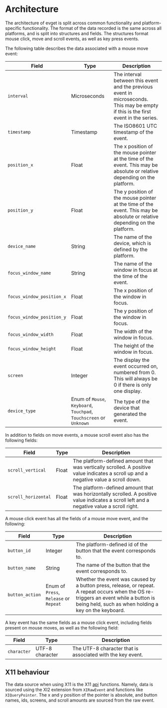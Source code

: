 # Architecture 

The architecture of evget is split across common functionality and platform-specific functionality. The format of the
data recorded is the same across all platforms, and is split into structures and fields. The structures format mouse
click, move and scroll events, as well as key press events.

The following table describes the data associated with a mouse move event:

| Field                     | Type                                                                | Description                                                                                                                         |
|---------------------------|---------------------------------------------------------------------|-------------------------------------------------------------------------------------------------------------------------------------|
| `interval`                | Microseconds                                                        | The interval between this event and the previous event in microseconds. This may be empty if this is the first event in the series. |
| `timestamp`               | Timestamp                                                           | The ISO8601 UTC timestamp of the event.                                                                                             |
| `position_x`              | Float                                                               | The x position of the mouse pointer at the time of the event. This may be absolute or relative depending on the platform.           |
| `position_y`              | Float                                                               | The y position of the mouse pointer at the time of the event. This may be absolute or relative depending on the platform.           |
| `device_name`             | String                                                              | The name of the device, which is defined by the platform.                                                                           |
| `focus_window_name`       | String                                                              | The name of the window in focus at the time of the event.                                                                           |
| `focus_window_position_x` | Float                                                               | The x position of the window in focus.                                                                                              |
| `focus_window_position_y` | Float                                                               | The y position of the window in focus.                                                                                              |
| `focus_window_width`      | Float                                                               | The width of the window in focus.                                                                                                   |
| `focus_window_height`     | Float                                                               | The height of the window in focus.                                                                                                  |
| `screen`                  | Integer                                                             | The display the event occurred on, numbered from 0. This will always be 0 if there is only one display.                             |
| `device_type`             | Enum of `Mouse`, `Keyboard`, `Touchpad`, `Touchscreen` or `Unknown` | The type of the device that generated the event.                                                                                    |

In addition to fields on move events, a mouse scroll event also has the following fields:

| Field               | Type  | Description                                                                                                                               |
|---------------------|-------|-------------------------------------------------------------------------------------------------------------------------------------------|
| `scroll_vertical`   | Float | The platform-defined amount that was vertically scrolled. A positive value indicates a scroll up and a negative value a scroll down.      |
| `scroll_horizontal` | Float | The platform-defined amount that was horizontally scrolled. A positive value indicates a scroll left and a negative value a scroll right. |

A mouse click event has all the fields of a mouse move event, and the following:

| Field           | Type                                   | Description                                                                                                                                                                                    |
|-----------------|----------------------------------------|------------------------------------------------------------------------------------------------------------------------------------------------------------------------------------------------|
| `button_id`     | Integer                                | The platform-defined id of the button that the event corresponds to.                                                                                                                           |
| `button_name`   | String                                 | The name of the button that the event corresponds to.                                                                                                                                          |
| `button_action` | Enum of `Press`, `Release` or `Repeat` | Whether the event was caused by a button press, release, or repeat. A repeat occurs when the OS re-triggers an event while a button is being held, such as when holding a key on the keyboard. |

A key event has the same fields as a mouse click event, including fields present on mouse moves, as well as the following field:

| Field       | Type             | Description                                                |
|-------------|------------------|------------------------------------------------------------|
| `character` | UTF-8 character  | The UTF-8 character that is associated with the key event. |

## X11 behaviour

The data source when using X11 is the X11 [api][x11-api] functions. Namely, data is sourced using the XI2 extension 
from `XIRawEvent` and functions like `XIQueryPointer`. The x and y position of the pointer is absolute, and button
names, ids, screens, and scroll amounts are sourced from the raw event. 

[x11-api]: https://www.x.org/releases/X11R7.6/doc/
